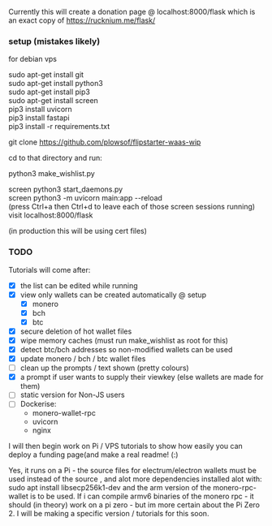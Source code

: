 Currently this will create a donation page @ localhost:8000/flask which is an exact copy of https://rucknium.me/flask/

### setup (mistakes likely)

for debian vps

sudo apt-get install git    
sudo apt-get install python3     
sudo apt-get install pip3    
sudo apt-get install screen     
pip3 install uvicorn     
pip3 install fastapi     
pip3 install -r requirements.txt    

git clone https://github.com/plowsof/flipstarter-waas-wip

cd to that directory and run:

python3 make_wishlist.py

screen python3 start_daemons.py    
screen python3 -m uvicorn main:app --reload    
(press Ctrl+a then Ctrl+d to leave each of those screen sessions running)     
visit localhost:8000/flask     

(in production this will be using cert files)    
### TODO
    
Tutorials will come after:    
- [x] the list can be edited while running
- [x] view only wallets can be created automatically @ setup 
    - [x] monero
    - [x] bch
    - [x] btc 
- [x] secure deletion of hot wallet files
- [x] wipe memory caches (must run make_wishlist as root for this)
- [x] detect btc/bch addresses so non-modified wallets can be used
- [x] update monero / bch / btc wallet files
- [ ] clean up the prompts / text shown (pretty colours)
- [x] a prompt if user wants to supply their viewkey (else wallets are made for them)
- [ ] static version for Non-JS users
- [ ] Dockerise:
    - monero-wallet-rpc
    - uvicorn
    - nginx    

I will then begin work on Pi / VPS tutorials to show how easily you can deploy a funding page(and make a real readme! (:)

Yes, it runs on a Pi - the source files for electrum/electron wallets must be used instead of the source , and alot more dependencies installed alot with:
sudo apt install libsecp256k1-dev
and the arm version of the monero-rpc-wallet is to be used.
If i can compile armv6 binaries of the monero rpc - it should (in theory) work on a pi zero - but im more certain about the Pi Zero 2.
I will be making a specific version / tutorials for this soon.
